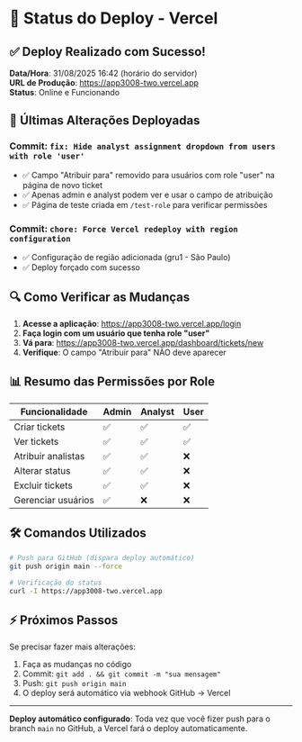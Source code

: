 # 🚀 Status do Deploy - Vercel

## ✅ Deploy Realizado com Sucesso!

**Data/Hora**: 31/08/2025 16:42 (horário do servidor)  
**URL de Produção**: https://app3008-two.vercel.app  
**Status**: Online e Funcionando

## 📝 Últimas Alterações Deployadas

### Commit: `fix: Hide analyst assignment dropdown from users with role 'user'`
- ✅ Campo "Atribuir para" removido para usuários com role "user" na página de novo ticket
- ✅ Apenas admin e analyst podem ver e usar o campo de atribuição
- ✅ Página de teste criada em `/test-role` para verificar permissões

### Commit: `chore: Force Vercel redeploy with region configuration`
- ✅ Configuração de região adicionada (gru1 - São Paulo)
- ✅ Deploy forçado com sucesso

## 🔍 Como Verificar as Mudanças

1. **Acesse a aplicação**: https://app3008-two.vercel.app/login
2. **Faça login com um usuário que tenha role "user"**
3. **Vá para**: https://app3008-two.vercel.app/dashboard/tickets/new
4. **Verifique**: O campo "Atribuir para" NÃO deve aparecer

## 📊 Resumo das Permissões por Role

| Funcionalidade | Admin | Analyst | User |
|---------------|-------|---------|------|
| Criar tickets | ✅ | ✅ | ✅ |
| Ver tickets | ✅ | ✅ | ✅ |
| Atribuir analistas | ✅ | ✅ | ❌ |
| Alterar status | ✅ | ✅ | ❌ |
| Excluir tickets | ✅ | ✅ | ❌ |
| Gerenciar usuários | ✅ | ❌ | ❌ |

## 🛠️ Comandos Utilizados

```bash
# Push para GitHub (dispara deploy automático)
git push origin main --force

# Verificação do status
curl -I https://app3008-two.vercel.app
```

## ⚡ Próximos Passos

Se precisar fazer mais alterações:
1. Faça as mudanças no código
2. Commit: `git add . && git commit -m "sua mensagem"`
3. Push: `git push origin main`
4. O deploy será automático via webhook GitHub → Vercel

---

**Deploy automático configurado**: Toda vez que você fizer push para o branch `main` no GitHub, a Vercel fará o deploy automaticamente.